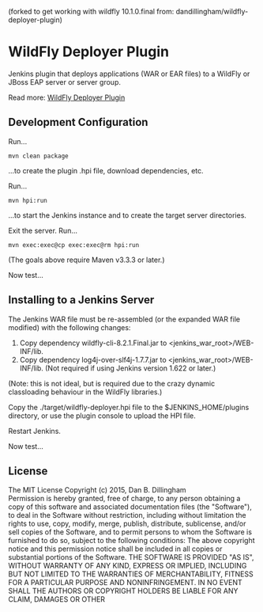(forked to get working with wildfly 10.1.0.final from: dandillingham/wildfly-deployer-plugin)

WildFly Deployer Plugin
=====================

Jenkins plugin that deploys applications (WAR or EAR files) to a WildFly or JBoss EAP server or server group.

Read more: [WildFly Deployer Plugin](https://wiki.jenkins-ci.org/display/JENKINS/WildFly+Deployer+Plugin)


Development Configuration
--------------

Run...

	mvn clean package

...to create the plugin .hpi file, download dependencies, etc.

Run... 

	mvn hpi:run

...to start the Jenkins instance and to create the target server directories. 

Exit the server.  Run...

	mvn exec:exec@cp exec:exec@rm hpi:run

(The goals above require Maven v3.3.3 or later.)

Now test...
 
Installing to a Jenkins Server
--------------

The Jenkins WAR file must be re-assembled (or the expanded WAR file modified) with the following changes:

1.  Copy dependency wildfly-cli-8.2.1.Final.jar to <jenkins_war_root>/WEB-INF/lib.
2.  Copy dependency log4j-over-slf4j-1.7.7.jar to <jenkins_war_root>/WEB-INF/lib.  (Not required if using Jenkins version 1.622 or later.)

(Note: this is not ideal, but is required due to the crazy dynamic classloading behaviour in the WildFly libraries.)  

Copy the ./target/wildfly-deployer.hpi file to the $JENKINS_HOME/plugins directory, or use the plugin console to upload the HPI file. 

Restart Jenkins.

Now test...

License
-------

The MIT License
Copyright (c) 2015, Dan B. Dillingham  
Permission is hereby granted, free of charge, to any person obtaining a copy
of this software and associated documentation files (the "Software"), to deal
in the Software without restriction, including without limitation the rights
to use, copy, modify, merge, publish, distribute, sublicense, and/or sell
copies of the Software, and to permit persons to whom the Software is
furnished to do so, subject to the following conditions:
The above copyright notice and this permission notice shall be included in
all copies or substantial portions of the Software.
THE SOFTWARE IS PROVIDED "AS IS", WITHOUT WARRANTY OF ANY KIND, EXPRESS OR
IMPLIED, INCLUDING BUT NOT LIMITED TO THE WARRANTIES OF MERCHANTABILITY,
FITNESS FOR A PARTICULAR PURPOSE AND NONINFRINGEMENT. IN NO EVENT SHALL THE
AUTHORS OR COPYRIGHT HOLDERS BE LIABLE FOR ANY CLAIM, DAMAGES OR OTHER

